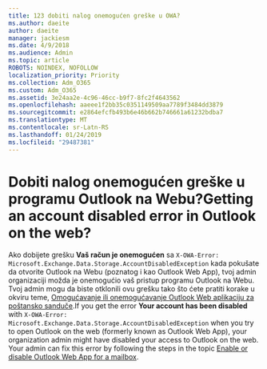 ```yaml
---
title: 123 dobiti nalog onemogućen greške u OWA?
ms.author: daeite
author: daeite
manager: jackiesm
ms.date: 4/9/2018
ms.audience: Admin
ms.topic: article
ROBOTS: NOINDEX, NOFOLLOW
localization_priority: Priority
ms.collection: Adm_O365
ms.custom: Adm_O365
ms.assetid: 3e24aa2e-4c96-46cc-b9f7-8fc2f4643562
ms.openlocfilehash: aaeee1f2bb35c0351149509aa7789f3484dd3879
ms.sourcegitcommit: e2864efcfb493b6e46b662b746661a61232bdba7
ms.translationtype: MT
ms.contentlocale: sr-Latn-RS
ms.lasthandoff: 01/24/2019
ms.locfileid: "29487381"
---
```

# <a name="getting-an-account-disabled-error-in-outlook-on-the-web"></a><span data-ttu-id="d241b-102">Dobiti nalog onemogućen greške u programu Outlook na Webu?</span><span class="sxs-lookup"><span data-stu-id="d241b-102">Getting an account disabled error in Outlook on the web?</span></span>

<span data-ttu-id="d241b-p101">Ako dobijete grešku **Vaš račun je onemogućen** sa `X-OWA-Error: Microsoft.Exchange.Data.Storage.AccountDisabledException` kada pokušate da otvorite Outlook na Webu (poznatog i kao Outlook Web App), tvoj admin organizaciji možda je onemogućio vaš pristup programu Outlook na Webu. Tvoj admin mogu da biste otklonili ovu grešku tako što ćete pratiti korake u okviru teme, [Omogućavanje ili onemogućavanje Outlook Web aplikaciju za poštansko sanduče](https://technet.microsoft.com/library/bb124124%28v=exchg.150%29.aspx).</span><span class="sxs-lookup"><span data-stu-id="d241b-p101">If you get the error **Your account has been disabled** with  `X-OWA-Error: Microsoft.Exchange.Data.Storage.AccountDisabledException` when you try to open Outlook on the web (formerly known as Outlook Web App), your organization admin might have disabled your access to Outlook on the web. Your admin can fix this error by following the steps in the topic [Enable or disable Outlook Web App for a mailbox](https://technet.microsoft.com/library/bb124124%28v=exchg.150%29.aspx).</span></span>
  

